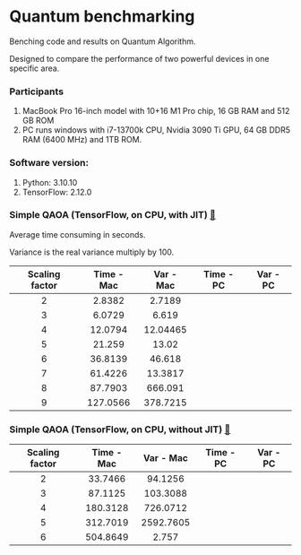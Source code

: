 # Quantum benchmarking
Benching code and results on Quantum Algorithm.

Designed to compare the performance of two powerful devices in one specific area.

### Participants

1. MacBook Pro 16-inch model with 10+16 M1 Pro chip, 16 GB RAM and 512 GB ROM
2. PC runs windows with i7-13700k CPU, Nvidia 3090 Ti GPU, 64 GB DDR5 RAM (6400 MHz) and 1TB ROM.

### Software version:

1. Python: 3.10.10
2. TensorFlow: 2.12.0

### Simple QAOA (TensorFlow, on CPU, with JIT) [🔗](./code/simple_QAOA.ipynb)

Average time consuming in seconds.

Variance is the real variance multiply by 100.

| Scaling factor | Time - Mac | Var - Mac | Time - PC | Var - PC |
| :------------: | :--------: | :-------: | :-------: | :------: |
|       2        |   2.8382   |  2.7189   |           |          |
|       3        |   6.0729   |   6.619   |           |          |
|       4        |  12.0794   | 12.04465  |           |          |
|       5        |   21.259   |   13.02   |           |          |
|       6        |  36.8139   |  46.618   |           |          |
|       7        |  61.4226   |  13.3817  |           |          |
|       8        |  87.7903   |  666.091  |           |          |
|       9        |  127.0566  | 378.7215  |           |          |

### Simple QAOA (TensorFlow, on CPU, without JIT) [🔗](./code/simple_QAOA.ipynb)

| Scaling factor | Time - Mac | Var - Mac | Time - PC | Var - PC |
| :------------: | :--------: | :-------: | :-------: | :------: |
|       2        |  33.7466   |  94.1256  |           |          |
|       3        |  87.1125   | 103.3088  |           |          |
|       4        |  180.3128  | 726.0712  |           |          |
|       5        |  312.7019  | 2592.7605 |           |          |
|       6        |  504.8649  |   2.757   |           |          |



